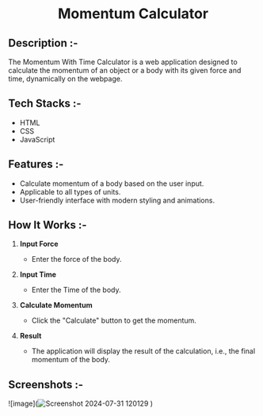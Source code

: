 # <p align="center">Momentum Calculator</p>

## Description :-

The Momentum With Time Calculator is a web application designed to calculate the momentum of an object or a body with its given force and time,  dynamically on the webpage.

## Tech Stacks :-

- HTML
- CSS
- JavaScript

## Features :-

- Calculate momentum of a body based on the user input.
- Applicable to all types of units. 
- User-friendly interface with modern styling and animations.

## How It Works :-

1. **Input Force**
   - Enter the force of the body.

2. **Input Time**
   - Enter the Time of the body.

3. **Calculate Momentum**
   - Click the "Calculate" button to get the momentum.

4. **Result**
   - The application will display the result of the calculation, i.e., the final momentum of the body.

## Screenshots :-

![image](![Screenshot 2024-07-31 120129](https://github.com/user-attachments/assets/0f578db5-c877-487b-92c1-51a088ce3e02)
)
